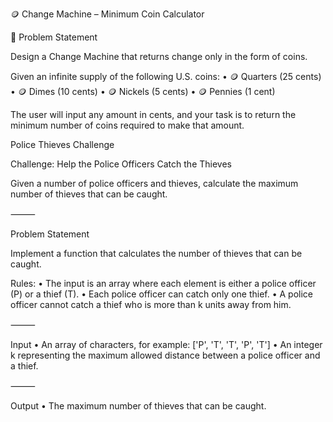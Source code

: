 🪙 Change Machine – Minimum Coin Calculator

📌 Problem Statement

Design a Change Machine that returns change only in the form of coins.

Given an infinite supply of the following U.S. coins:
	•	🪙 Quarters (25 cents)
	•	🪙 Dimes (10 cents)
	•	🪙 Nickels (5 cents)
	•	🪙 Pennies (1 cent)

The user will input any amount in cents, and your task is to return the minimum number of coins required to make that amount.

Police Thieves Challenge

Challenge: Help the Police Officers Catch the Thieves

Given a number of police officers and thieves, calculate the maximum number of thieves that can be caught.

⸻

Problem Statement

Implement a function that calculates the number of thieves that can be caught.

Rules:
	•	The input is an array where each element is either a police officer (P) or a thief (T).
	•	Each police officer can catch only one thief.
	•	A police officer cannot catch a thief who is more than k units away from him.

⸻

Input
	•	An array of characters, for example: ['P', 'T', 'T', 'P', 'T']
	•	An integer k representing the maximum allowed distance between a police officer and a thief.

⸻

Output
	•	The maximum number of thieves that can be caught.
